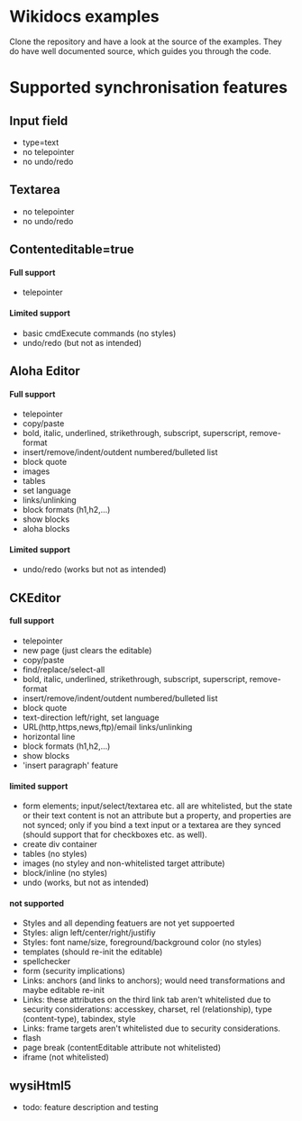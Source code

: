 Wikidocs examples
=================

Clone the repository and have a look at the source of the examples.
They do have well documented source, which guides you through 
the code.

Supported synchronisation features
==================================

## Input field

* type=text
* no telepointer
* no undo/redo

## Textarea

* no telepointer
* no undo/redo

## Contenteditable=true

#### Full support

* telepointer

#### Limited support

* basic cmdExecute commands (no styles)
* undo/redo (but not as intended)

## Aloha Editor

#### Full support

* telepointer
* copy/paste
* bold, italic, underlined, strikethrough, subscript, superscript, remove-format
* insert/remove/indent/outdent numbered/bulleted list
* block quote
* images
* tables
* set language
* links/unlinking
* block formats (h1,h2,...) 
* show blocks
* aloha blocks

#### Limited support

* undo/redo (works but not as intended)

## CKEditor

#### full support

* telepointer
* new page (just clears the editable)
* copy/paste
* find/replace/select-all
* bold, italic, underlined, strikethrough, subscript, superscript, remove-format
* insert/remove/indent/outdent numbered/bulleted list
* block quote
* text-direction left/right, set language
* URL(http,https,news,ftp)/email links/unlinking
* horizontal line
* block formats (h1,h2,...) 
* show blocks
* 'insert paragraph' feature

#### limited support

* form elements; input/select/textarea etc. all are whitelisted, but the state or their text content is not an attribute but a property,  and properties are not synced; only if you bind a text input or a textarea are they synced (should support that for checkboxes etc. as well).
* create div container
* tables (no styles)
* images (no styley and non-whitelisted target attribute)
* block/inline (no styles)
* undo (works, but not as intended)

#### not supported

* Styles and all depending featuers are not yet suppoerted
* Styles: align left/center/right/justifiy
* Styles: font name/size, foreground/background color (no styles)
* templates (should re-init the editable)
* spellchecker
* form (security implications)
* Links: anchors (and links to anchors); would need transformations and maybe editable re-init
* Links: these attributes on the third link tab aren't whitelisted due to security considerations: accesskey, charset, rel (relationship), type (content-type), tabindex, style
* Links: frame targets aren't whitelisted due to security considerations.
* flash
* page break (contentEditable attribute not whitelisted)
* iframe (not whitelisted)

## wysiHtml5

* todo: feature description and testing
